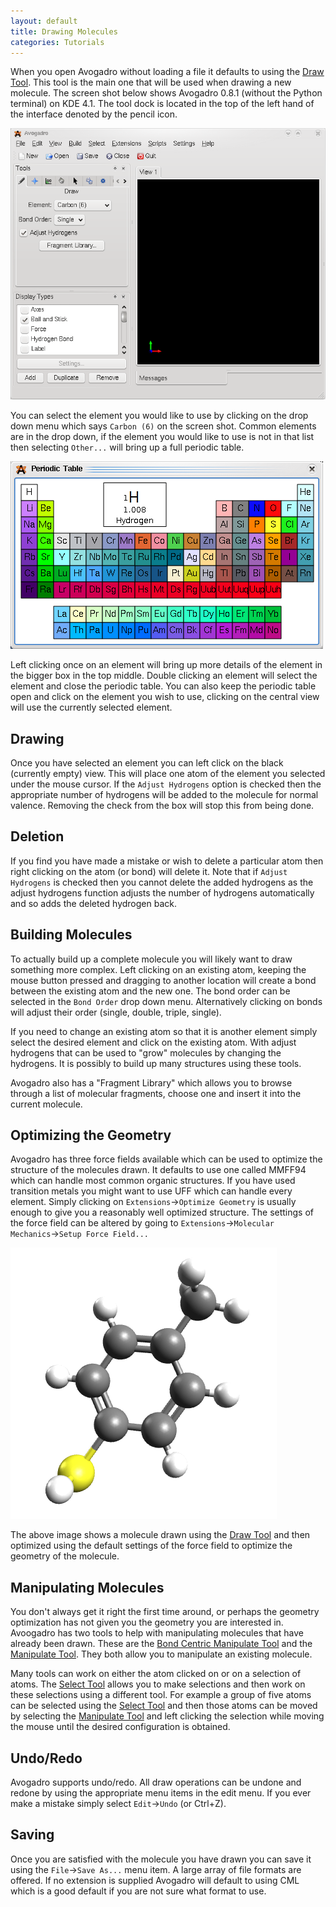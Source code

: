 ```yaml
---
layout: default
title: Drawing Molecules
categories: Tutorials
---
```


When you open Avogadro without loading a file it defaults to using the [Draw Tool](/tools/draw_tool.html). This tool is the main one that will be used when drawing a new molecule. The screen shot below shows Avogadro 0.8.1 (without the Python terminal) on KDE 4.1. The tool dock is located in the top of the left hand of the interface denoted by the pencil icon.

![](/images/Avogadro_default1.png)

You can select the element you would like to use by clicking on the drop down menu which says `Carbon (6)` on the screen shot. Common elements are in the drop down, if the element you would like to use is not in that list then selecting `Other...` will bring up a full periodic table.

![](/images/Avogadro_periodicTable.png)

Left clicking once on an element will bring up more details of the element in the bigger box in the top middle. Double clicking an element will select the element and close the periodic table. You can also keep the periodic table open and click on the element you wish to use, clicking on the central view will use the currently selected element.

Drawing
-------

Once you have selected an element you can left click on the black (currently empty) view. This will place one atom of the element you selected under the mouse cursor. If the `Adjust Hydrogens` option is checked then the appropriate number of hydrogens will be added to the molecule for normal valence. Removing the check from the box will stop this from being done.

Deletion
--------

If you find you have made a mistake or wish to delete a particular atom then right clicking on the atom (or bond) will delete it. Note that if `Adjust Hydrogens` is checked then you cannot delete the added hydrogens as the adjust hydrogens function adjusts the number of hydrogens automatically and so adds the deleted hydrogen back.

Building Molecules
------------------

To actually build up a complete molecule you will likely want to draw something more complex. Left clicking on an existing atom, keeping the mouse button pressed and dragging to another location will create a bond between the existing atom and the new one. The bond order can be selected in the `Bond Order` drop down menu. Alternatively clicking on bonds will adjust their order (single, double, triple, single).

If you need to change an existing atom so that it is another element simply select the desired element and click on the existing atom. With adjust hydrogens that can be used to "grow" molecules by changing the hydrogens. It is possibly to build up many structures using these tools.

Avogadro also has a "Fragment Library" which allows you to browse through a list of molecular fragments, choose one and insert it into the current molecule.

Optimizing the Geometry
-----------------------

Avogadro has three force fields available which can be used to optimize the structure of the molecules drawn. It defaults to use one called MMFF94 which can handle most common organic structures. If you have used transition metals you might want to use UFF which can handle every element. Simply clicking on `Extensions`&rarr;`Optimize Geometry` is usually enough to give you a reasonably well optimized structure. The settings of the force field can be altered by going to `Extensions`&rarr;`Molecular Mechanics`&rarr;`Setup Force Field...`

![](/images/Avogadro_MBT.png)

The above image shows a molecule drawn using the [Draw Tool](/tools/draw_tool.html) and then optimized using the default settings of the force field to optimize the geometry of the molecule.

Manipulating Molecules
----------------------

You don't always get it right the first time around, or perhaps the geometry optimization has not given you the geometry you are interested in. Avoogadro has two tools to help with manipulating molecules that have already been drawn. These are the [Bond Centric Manipulate Tool](/tools/bond_centric_manipulate_tool.html) and the [Manipulate Tool](/tools/manipulate_tool.html). They both allow you to manipulate an existing molecule.

Many tools can work on either the atom clicked on or on a selection of atoms. The [Select Tool](/tools/select_tool.html) allows you to make selections and then work on these selections using a different tool. For example a group of five atoms can be selected using the [Select Tool](/tools/select_tool.html) and then those atoms can be moved by selecting the [Manipulate Tool](/tools/manipulate_tool.html) and left clicking the selection while moving the mouse until the desired configuration is obtained.

Undo/Redo
---------

Avogadro supports undo/redo. All draw operations can be undone and redone by using the appropriate menu items in the edit menu. If you ever make a mistake simply select `Edit`&rarr;`Undo` (or Ctrl+Z).

Saving
------

Once you are satisfied with the molecule you have drawn you can save it using the `File`&rarr;`Save As...` menu item. A large array of file formats are offered. If no extension is supplied Avogadro will default to using CML which is a good default if you are not sure what format to use.
